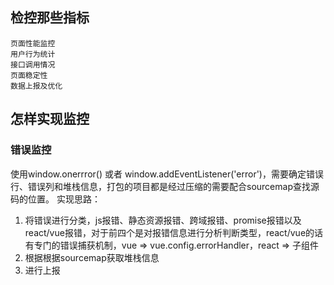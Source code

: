 ## 检控那些指标
    页面性能监控
    用户行为统计
    接口调用情况
    页面稳定性
    数据上报及优化
## 怎样实现监控
### 错误监控
 使用window.onerrror() 或者 window.addEventListener('error')，需要确定错误行、错误列和堆栈信息，打包的项目都是经过压缩的需要配合sourcemap查找源码的位置。
 实现思路：
 1. 将错误进行分类，js报错、静态资源报错、跨域报错、promise报错以及react/vue报错，对于前四个是对报错信息进行分析判断类型，react/vue的话有专门的错误捕获机制，vue => vue.config.errorHandler，react => <ErrorHandle>子组件</ErrorHandle> 
 2. 根据根据sourcemap获取堆栈信息
 3. 进行上报